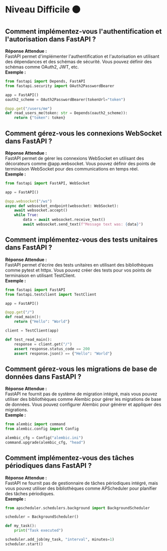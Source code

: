 # Niveau Difficile 🟠

## Comment implémentez-vous l'authentification et l'autorisation dans FastAPI ?

**Réponse Attendue :**  
FastAPI permet d'implémenter l'authentification et l'autorisation en utilisant des dépendances et des schémas de sécurité. Vous pouvez définir des schémas comme OAuth2, JWT, etc.  
**Exemple :**

```python
from fastapi import Depends, FastAPI
from fastapi.security import OAuth2PasswordBearer

app = FastAPI()
oauth2_scheme = OAuth2PasswordBearer(tokenUrl="token")

@app.get("/users/me")
def read_users_me(token: str = Depends(oauth2_scheme)):
    return {"token": token}
```

## Comment gérez-vous les connexions WebSocket dans FastAPI ?

**Réponse Attendue :**  
FastAPI permet de gérer les connexions WebSocket en utilisant des décorateurs comme @app.websocket. Vous pouvez définir des points de terminaison WebSocket pour des communications en temps réel.  
**Exemple :**

```python
from fastapi import FastAPI, WebSocket

app = FastAPI()

@app.websocket("/ws")
async def websocket_endpoint(websocket: WebSocket):
    await websocket.accept()
    while True:
        data = await websocket.receive_text()
        await websocket.send_text(f"Message text was: {data}")
```

## Comment implémentez-vous des tests unitaires dans FastAPI ?

**Réponse Attendue :**  
FastAPI permet d'écrire des tests unitaires en utilisant des bibliothèques comme pytest et httpx. Vous pouvez créer des tests pour vos points de terminaison en utilisant TestClient.  
**Exemple :**

```python
from fastapi import FastAPI
from fastapi.testclient import TestClient

app = FastAPI()

@app.get("/")
def read_main():
    return {"Hello": "World"}

client = TestClient(app)

def test_read_main():
    response = client.get("/")
    assert response.status_code == 200
    assert response.json() == {"Hello": "World"}
```

## Comment gérez-vous les migrations de base de données dans FastAPI ?

**Réponse Attendue :**  
FastAPI ne fournit pas de système de migration intégré, mais vous pouvez utiliser des bibliothèques comme Alembic pour gérer les migrations de base de données. Vous pouvez configurer Alembic pour générer et appliquer des migrations.  
**Exemple :**

```python
from alembic import command
from alembic.config import Config

alembic_cfg = Config("alembic.ini")
command.upgrade(alembic_cfg, "head")
```

## Comment implémentez-vous des tâches périodiques dans FastAPI ?

**Réponse Attendue :**  
FastAPI ne fournit pas de gestionnaire de tâches périodiques intégré, mais vous pouvez utiliser des bibliothèques comme APScheduler pour planifier des tâches périodiques.  
**Exemple :**

```python
from apscheduler.schedulers.background import BackgroundScheduler

scheduler = BackgroundScheduler()

def my_task():
    print("Task executed")

scheduler.add_job(my_task, "interval", minutes=1)
scheduler.start()
```